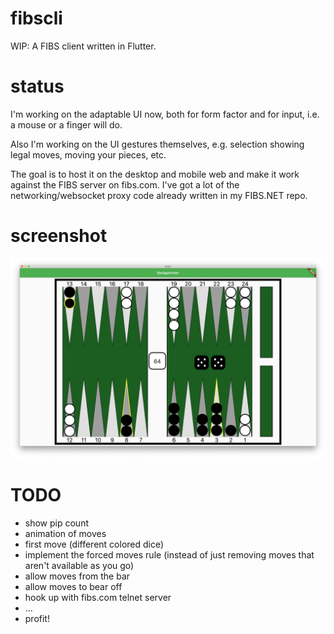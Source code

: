 # fibscli
WIP: A FIBS client written in Flutter.

# status
I'm working on the adaptable UI now, both for form factor and for input, i.e. a mouse or a finger will do.

Also I'm working on the UI gestures themselves, e.g. selection showing legal moves, moving your pieces, etc.

The goal is to host it on the desktop and mobile web and make it work against the FIBS server on fibs.com. I've got a lot of the networking/websocket proxy code already written in my FIBS.NET repo.

# screenshot
![screenshot](readme/screenshot.png)

# TODO
- show pip count
- animation of moves
- first move (different colored dice)
- implement the forced moves rule (instead of just removing moves that aren't available as you go)
- allow moves from the bar
- allow moves to bear off
- hook up with fibs.com telnet server
- ...
- profit!
